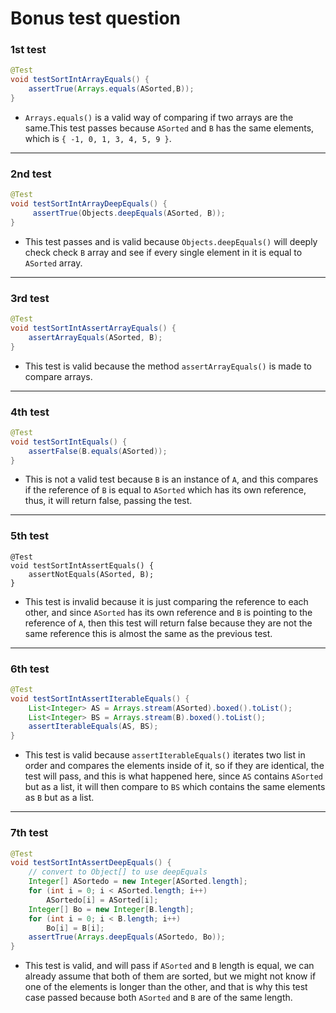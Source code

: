 # Bonus test question

### **1st test**

```java
@Test
void testSortIntArrayEquals() {
    assertTrue(Arrays.equals(ASorted,B));
}
```

- `Arrays.equals()` is a valid way of comparing if two arrays are the same.This test passes because `ASorted` and `B` has the same elements, which is `{ -1, 0, 1, 3, 4, 5, 9 }`.

---

### **2nd test**

```java
@Test
void testSortIntArrayDeepEquals() {
     assertTrue(Objects.deepEquals(ASorted, B));
}
```

- This test passes and is valid because `Objects.deepEquals()` will deeply check check `B` array and see if every single element in it is equal to `ASorted` array.

---

### **3rd test**

```java
@Test
void testSortIntAssertArrayEquals() {
    assertArrayEquals(ASorted, B);
}
```

- This test is valid because the method `assertArrayEquals()` is made to compare arrays.

---

### **4th test**

```java
@Test
void testSortIntEquals() {
    assertFalse(B.equals(ASorted));
}
```

- This is not a valid test because `B` is an instance of `A`, and this compares if the reference of `B` is equal to `ASorted` which has its own reference, thus, it will return false, passing the test.

---

### **5th test**

```
@Test
void testSortIntAssertEquals() {
    assertNotEquals(ASorted, B);
}
```

- This test is invalid because it is just comparing the reference to each other, and since `ASorted` has its own reference and `B` is pointing to the reference of `A`, then this test will return false because they are not the same reference this is almost the same as the previous test.

---

### **6th test**

```java
@Test
void testSortIntAssertIterableEquals() {
    List<Integer> AS = Arrays.stream(ASorted).boxed().toList();
    List<Integer> BS = Arrays.stream(B).boxed().toList();
    assertIterableEquals(AS, BS);
}
```

- This test is valid because `assertIterableEquals()` iterates two list in order and compares the elements inside of it, so if they are identical, the test will pass, and this is what happened here, since `AS` contains `ASorted` but as a list, it will then compare to `BS` which contains the same elements as `B` but as a list.

---

### **7th test**

```java
@Test
void testSortIntAssertDeepEquals() {
    // convert to Object[] to use deepEquals
    Integer[] ASortedo = new Integer[ASorted.length];
    for (int i = 0; i < ASorted.length; i++)
        ASortedo[i] = ASorted[i];
    Integer[] Bo = new Integer[B.length];
    for (int i = 0; i < B.length; i++)
        Bo[i] = B[i];
    assertTrue(Arrays.deepEquals(ASortedo, Bo));
}
```

- This test is valid, and will pass if `ASorted` and `B` length is equal, we can already assume that both of them are sorted, but we might not know if one of the elements is longer than the other, and that is why this test case passed because both `ASorted` and `B` are of the same length.
